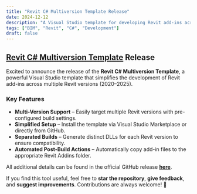 ```yaml
---
title: "Revit C# Multiversion Template Release"
date: 2024-12-12
description: "A Visual Studio template for developing Revit add-ins across multiple versions."
tags: ["BIM", "Revit", "C#", "Development"]
draft: false
---
```


## [Revit C# Multiversion Template](https://github.com/romangolev/Revit-Multiversion-Template) Release  

Excited to announce the release of the **Revit C# Multiversion Template**, a powerful Visual Studio template that simplifies the development of Revit add-ins across multiple Revit versions (2020–2025).  

### Key Features 
 
- **Multi-Version Support** – Easily target multiple Revit versions with pre-configured build settings.  
- **Simplified Setup** – Install the template via Visual Studio Marketplace or directly from GitHub.  
- **Separated Builds** – Generate distinct DLLs for each Revit version to ensure compatibility.  
- **Automated Post-Build Actions** – Automatically copy add-in files to the appropriate Revit Addins folder.  

All additional details can be found in the official GitHub release **[here](https://github.com/romangolev/Revit-Multiversion-Template/releases/tag/v1.0.0)**.  

If you find this tool useful, feel free to **star the repository**, **give feedback**, and **suggest improvements**. Contributions are always welcome! 🚀
